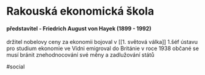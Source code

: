 # Rakouská ekonomická škola
#### představitel - Friedrich August von Hayek (1899 - 1992)
držitel nobelovy ceny za ekonomii
bojoval v [[1. světová válka]]
1.šéf ústavu pro studium ekonomie ve Vídni
emigroval do Británie v roce 1938
občané se musí bránit znehodnocování své měny a zadlužování států

#social 